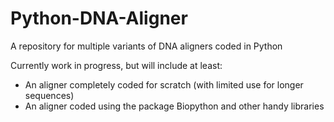 # Python-DNA-Aligner
A repository for multiple variants of DNA aligners coded in Python

Currently work in progress, but will include at least:

  - An aligner completely coded for scratch (with limited use for longer sequences)
  - An aligner coded using the package Biopython and other handy libraries
